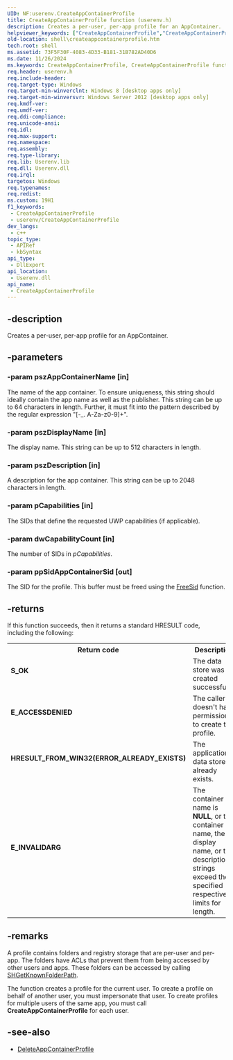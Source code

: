 ```yaml
---
UID: NF:userenv.CreateAppContainerProfile
title: CreateAppContainerProfile function (userenv.h)
description: Creates a per-user, per-app profile for an AppContainer.
helpviewer_keywords: ["CreateAppContainerProfile","CreateAppContainerProfile function [Windows Shell]","shell.createappcontainerprofile","userenv/CreateAppContainerProfile"]
old-location: shell\createappcontainerprofile.htm
tech.root: shell
ms.assetid: 73F5F30F-4083-4D33-B181-31B782AD40D6
ms.date: 11/26/2024
ms.keywords: CreateAppContainerProfile, CreateAppContainerProfile function [Windows Shell], shell.createappcontainerprofile, userenv/CreateAppContainerProfile
req.header: userenv.h
req.include-header: 
req.target-type: Windows
req.target-min-winverclnt: Windows 8 [desktop apps only]
req.target-min-winversvr: Windows Server 2012 [desktop apps only]
req.kmdf-ver: 
req.umdf-ver: 
req.ddi-compliance: 
req.unicode-ansi: 
req.idl: 
req.max-support: 
req.namespace: 
req.assembly: 
req.type-library: 
req.lib: Userenv.lib
req.dll: Userenv.dll
req.irql: 
targetos: Windows
req.typenames: 
req.redist: 
ms.custom: 19H1
f1_keywords:
 - CreateAppContainerProfile
 - userenv/CreateAppContainerProfile
dev_langs:
 - c++
topic_type:
 - APIRef
 - kbSyntax
api_type:
 - DllExport
api_location:
 - Userenv.dll
api_name:
 - CreateAppContainerProfile
---
```


## -description

Creates a per-user, per-app profile for an AppContainer.

## -parameters

### -param pszAppContainerName [in]

The name of the app container. To ensure uniqueness, this string should ideally contain the app name as well as the publisher. This string can be up to 64 characters in length. Further, it must fit into the pattern described by the regular expression "[-_. A-Za-z0-9]+".

### -param pszDisplayName [in]

The display name. This string can be up to 512 characters in length.

### -param pszDescription [in]

A description for the app container. This string can be up to 2048 characters in length.

### -param pCapabilities [in]

The SIDs that define the requested UWP capabilities (if applicable).

### -param dwCapabilityCount [in]

The number of SIDs in *pCapabilities*.

### -param ppSidAppContainerSid [out]

The SID for the profile. This buffer must be freed using the [FreeSid](/windows/win32/api/securitybaseapi/nf-securitybaseapi-freesid) function.

## -returns

If this function succeeds, then it returns a standard HRESULT code, including the following:

<table>
<tr>
<th>Return code</th>
<th>Description</th>
</tr>
<tr>
<td width="40%">
<dl>
<dt><b>S_OK</b></dt>
</dl>
</td>
<td width="60%">
The data store was created successfully.

</td>
</tr>
<tr>
<td width="40%">
<dl>
<dt><b>E_ACCESSDENIED</b></dt>
</dl>
</td>
<td width="60%">
The caller doesn't have permission to create the profile.

</td>
</tr>
<tr>
<td width="40%">
<dl>
<dt><b>HRESULT_FROM_WIN32(ERROR_ALREADY_EXISTS)</b></dt>
</dl>
</td>
<td width="60%">
The application data store already exists.

</td>
</tr>
<tr>
<td width="40%">
<dl>
<dt><b>E_INVALIDARG</b></dt>
</dl>
</td>
<td width="60%">
The container name is <b>NULL</b>, or the container name, the display name, or the description strings exceed their specified respective limits for length.

</td>
</tr>
</table>

## -remarks

A profile contains folders and registry storage that are per-user and per-app. The folders have ACLs that prevent them from being accessed by other users and apps. These folders can be accessed by calling [SHGetKnownFolderPath](/windows/win32/api/shlobj_core/nf-shlobj_core-shgetknownfolderpath).

The function creates a profile for the current user. To create a profile on behalf of another user, you must impersonate that user. To create profiles for multiple users of the same app, you must call **CreateAppContainerProfile** for each user.

## -see-also

* [DeleteAppContainerProfile](/windows/win32/api/userenv/nf-userenv-deleteappcontainerprofile)
